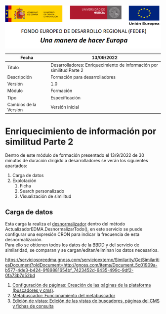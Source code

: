 ![](../Docs/media/CabeceraDocumentosMD.png)

| Fecha                 | 13/09/2022                                |
| --------------------- | ---------------------------------------- |
| Título                | Desarrolladores: Enriquecimiento de información por similitud Parte 2|
| Descripción           | Formación para desarrolladores |
| Versión               | 1.0                                      |
| Módulo                | Formación                            |
| Tipo                  | Especificación                           |
| Cambios de la Versión | Versión inicial                          |

# Enriquecimiento de información por similitud Parte 2

Dentro de este módulo  de formación presentado el 13/9/2022 de 30 minutos de duración dirigido a desarrolladores se verán los siguientes apartados:
 1. Carga de datos
 2. Explotación
    1. Ficha
    2. Search personalizado
    3. Visualización de similitud

## Carga de datos
Esta carga la realiza el [desnormalizador](https://github.com/HerculesCRUE/HerculesED/tree/main/src/Hercules.ED.Desnormalizador) dentro del método ActualizadorEDMA.DesnormalizarTodo(), en este servicio se puede configurar una expresión CRON para indicar la frecuencia de esta desnormalización.  
Para ello se obtienen todos los datos de la BBDD y del servicio de similaridad, se comparan y se cargan/editan/eliminan los datos necesarios.

https://serviciospreedma.gnoss.com/servicioexterno/Similarity/GetSimilaritiesDocument?pIdDocument=http://gnoss.com/items/Document_5c01909a-b577-4de3-b424-9f89881654bf_7423452d-6435-499c-9df2-0fa73b7d52bd


 1. [Configuración de páginas: Creación de las páginas de la plataforma (buscadores y cms)](https://github.com/HerculesCRUE/HerculesMA/blob/main/Docs/configuracion-de-paginas.md).
 2. [Metabuscador: Funcionamiento del metabuscador](https://github.com/HerculesCRUE/HerculesMA/blob/main/Docs/metabuscador.md)
 3. [Edición de vistas: Edición de las vistas de buscadores, páginas del CMS y fichas de consulta](https://github.com/HerculesCRUE/Commons-ED-MA/blob/main/Docs/edicion-de-vistas.md)

